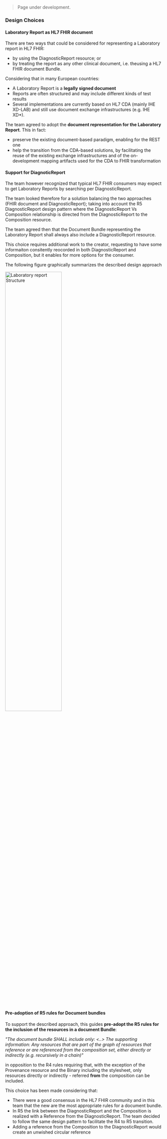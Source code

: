 
<blockquote class="stu-note">
<p>
    Page under development.
</p>
</blockquote>


### Design Choices

#### Laboratory Report as HL7 FHIR document

There are two ways that could be considered for representing a Laboratory report in HL7 FHIR:
* by using the DiagnosticReport resource; or 
* by treating the report as any other clinical document, i.e. theusing a HL7 FHIR document Bundle.


Considering that in many European countries:
* A Laboratory Report is a **legally signed document**
* Reports are often structured and may include different kinds of test results
* Several implementations are currently based on HL7 CDA (mainly IHE XD-LAB) and still use document exchange infrastructures (e.g. IHE XD*).

The team agreed to adopt the **document representation for the Laboratory Report**.
This in fact:
* preserve the existing document-based paradigm, enabling for the REST one
* help the transition from the CDA-based solutions, by facilitating the reuse of the existing exchange infrastructures and of the on-development mapping artifacts used for the CDA to FHIR transformation


#### Support for DiagnoticReport

The team however recognized that typical HL7 FHIR consumers may expect to get Laboratory Reports by searching per DiagnosticReport.

The team looked therefore for a solution balancing the two approaches (FHIR document and DiagnosticReport); taking into account the R5 DiagnosticReport design pattern where the DiagnosticReport Vs Composition relationship is directed from the DiagnosticReport to the Composition resource.

The team agreed then that the Document Bundle representing the Laboratory Report shall always also include a DiagnosticReport resource.

This choice requires additional work to the creator, requesting to have some informaiton consitently reocorded in both DiagnosticReport and Composition, but it enables for more options for the consumer.

The following figure graphically summarizes the described design approach


<div>
<img src="lab-structure.png"  alt="Laboratory report Structure" width="60%">
<p></p>
</div>

#### Pre-adoption of R5 rules for Document bundles

To support the described approach, this guides **pre-adopt the R5 rules for the inclusion of the resources in a document Bundle**:

_"The document bundle SHALL include only: <..>
The supporting information: Any resources that are part of the graph of resources that reference or are referenced from the composition set, either directly or indirectly (e.g. recursively in a chain)"_

in opposition to the R4 rules requiring that, with the exception of the Provenance resource and the Binary including the stylesheet, only resources directly or indirectly - referred **from** the composition can be included.

This choice has been made considering that:
* There were a good consensus in the HL7 FHIR community and in this team that the new are the most appropriate rules for a document bundle.
* In R5 the link between the DiagnosticReport and the Composition is realized with a Reference from the DiagnosticReport. The team decided to follow the same design pattern to facilitate the R4 to R5 transition.
* Adding a reference from the Composition to the DiagnosticReport would create an unwished circular reference






